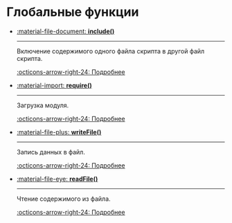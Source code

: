 # Глобальные функции

<div class="grid cards" markdown>

-   [:material-file-document: **include()**](./include.md)

    ---

    Включение содержимого одного файла скрипта в другой файл скрипта.

    [:octicons-arrow-right-24: Подробнее](./include.md)

-   [:material-import: **require()**](./require.md)

    ---

    Загрузка модуля.

    [:octicons-arrow-right-24: Подробнее](./require.md)

-   [:material-file-plus: **writeFile()**](./writeFile.md)

    ---

    Запись данных в файл.

    [:octicons-arrow-right-24: Подробнее](./writeFile.md)

-   [:material-file-eye: **readFile()**](./readFile.md)

    ---

    Чтение содержимого из файла.

    [:octicons-arrow-right-24: Подробнее](./readFile.md)

</div>